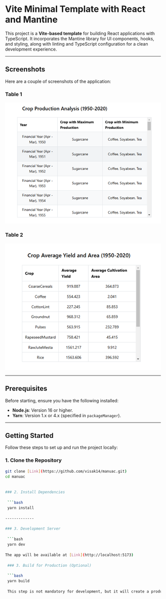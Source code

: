 # Vite Minimal Template with React and Mantine

This project is a **Vite-based template** for building React applications with TypeScript. It incorporates the Mantine library for UI components, hooks, and styling, along with linting and TypeScript configuration for a clean development experience.

---

## Screenshots

Here are a couple of screenshots of the application:

### Table 1

![Screenshot 1](public/screenshots/screenshot1.png)

### Table 2

![Screenshot 2](public/screenshots/screenshot2.png)

---

## Prerequisites

Before starting, ensure you have the following installed:

- **Node.js**: Version 16 or higher.
- **Yarn**: Version 1.x or 4.x (specified in `packageManager`).

---



## Getting Started

Follow these steps to set up and run the project locally:

### 1. Clone the Repository

```bash
git clone [Link](https://github.com/visak14/manuac.git)
cd manuac


### 2. Install Dependencies
 
 ```bash
 yarn install

-------------

### 3. Development Server

 ```bash
 yarn dev

The app will be available at [Link](http://localhost:5173)

 ### 3. Build for Production (Optional)

 ```bash
 yarn build

 This step is not mandatory for development, but it will create a production-ready build in the dist folder.